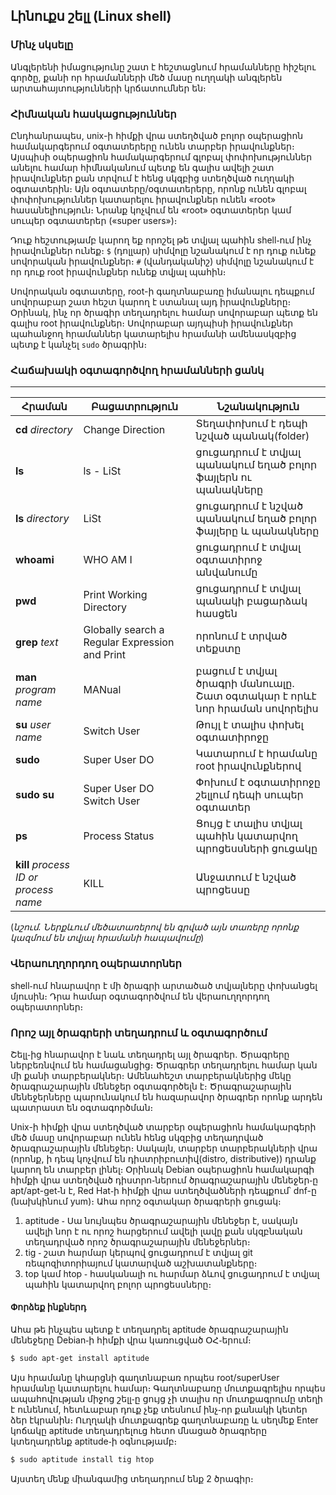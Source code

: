 ## <b>Լինուքս շելլ (Linux shell)</b>

### <b>Մինչ սկսելը</b>
Անգլերենի իմացությունը շատ է հեշտացնում հրամանները հիշելու գործը, քանի որ հրամանների մեծ մասը ուղղակի անգլերեն արտահայտությունների կրճատումներ են։

### <b>Հիմնական հասկացություններ</b>
Ընդհանրապես, unix-ի հիմքի վրա ստեղծված բոլոր օպերացիոն համակարգերում օգտատերերը ունեն տարբեր իրավունքներ։ Այսպիսի օպերացիոն համակարգերում գլոբալ փոփոխություններ անելու համար հիմնականում պետք են գալիս ավելի շատ իրավունքներ քան տրվում է հենց սկզբից ստեղծված ուղղակի օգտատերին։ Այն օգտատերը/օգտատերերը, որոնք ունեն գլոբալ փոփոխություններ կատարելու իրավունքներ ունեն «root» հասանելիություն։ Նրանք կոչվում են «root» օգտատերեր կամ սուպեր օգտատերեր («super users»)։  

Դուք հեշտությամբ կարող եք որոշել թե տվյալ պահին shell֊ում ինչ իրավունքներ ունեք։
`$` (դոլլար) սիմվոլը նշանակում է որ դուք ունեք սովորական իրավունքներ։
`#` (վանդականիշ) սիմվոլը նշանակում է որ դուք root իրավունքներ ունեք տվյալ պահին։  

Սովորական օգտատերը, root-ի գաղտնաբառը իմանալու դեպքում սովորաբար շատ հեշտ կարող է ստանալ այդ իրավունքները։ Օրինակ, ինչ որ ծրագիր տեղադրելու համար սովորաբար պետք են գալիս root իրավունքներ։ Սովորաբար այդպիսի իրավունքներ պահանջող հրամաններ կատարելիս հրամանի ամենասկզբից պետք է կանչել `sudo` ծրագրին։

### <b>Հաճախակի օգտագործվող հրամանների ցանկ</b>
-------------

Հրաման  | Բացատրություն | Նշանակություն
------------- | ------------- |-------------
**cd** *directory*  | Change Direction | Տեղափոխում է դեպի նշված պանակ(folder)
**ls**  | ls - LiSt | ցուցադրում է տվյալ պանակում եղած բոլոր ֆայլերն ու պանակները
**ls** *directory* | LiSt | ցուցադրում է նշված պանակում եղած բոլոր ֆայլերը և պանակները
**whoami** | WHO AM I | ցուցադրում է տվյալ օգտատիրոջ անվանումը
**pwd** | Print Working Directory | ցուցադրում է տվյալ պանակի բացարձակ հասցեն
**grep** *text* | Globally search a Regular Expression and Print |որոնում է տրված տեքստը
**man** *program name* | MANual | բացում է տվյալ ծրագրի մանուալը․ Շատ օգտակար է որևէ նոր հրաման սովորելիս
**su** *user name* | Switch User | Թույլ է տալիս փոխել օգտատիրոջը
**sudo** | Super User DO | Կատարում է հրամանը root իրավունքներով
**sudo su** | Super User DO Switch User | Փոխում է օգտատիրոջը շելլում դեպի սուպեր օգտատեր
**ps** | Process Status | Ցույց է տալիս տվյալ պահին կատարվող պրոցեսսների ցուցակը
**kill** *process ID or process name* | KILL | Անջատում է նշված պրոցեսսը
(*նշում․ Ներքևում մեծատառերով են գրված այն տառերը որոնք կազմում են տվյալ հրամանի հապավումը*)

### <b>Վերաուղղորդող օպերատորներ</b>
shell֊ում հնարավոր է մի ծրագրի արտածած տվյալները փոխանցել մյուսին։ Դրա համար օգտագործվում են վերաուղղորդող օպերատորներ։

### <b>Որոշ այլ ծրագրերի տեղադրում և օգտագործում</b>
Շելլ֊ից հնարավոր է նաև տեղադրել այլ ծրագրեր․ Ծրագրերը ներբեռնվում են համացանցից։ Ծրագրեր տեղադրելու համար կան մի քանի տարբերակներ։ Ամենահեշտ տարբերակներից մեկը ծրագրաշարային մենեջեր օգտագործելն է։ Ծրագրաշարային մենեջերները պարունակում են հազարավոր ծրագրեր որոնք արդեն պատրաստ են օգտագործման։  

Unix-ի հիմքի վրա ստեղծված տարբեր օպերացիոն համակարգերի մեծ մասը սովորաբար ունեն հենց սկզբից տեղադրված ծրագրաշարային մենեջեր։ Սակայն, տարբեր տարբերակների վրա (որոնք, ի դեպ կոչվում են դիստրիբուտիվ(distro, distributive)) դրանք կարող են տարբեր լինել։ Օրինակ Debian օպերացիոն համակարգի հիմքի վրա ստեղծված դիստրո֊ներում ծրագրաշարային մենեջեր֊ը apt/apt-get֊ն է, Red Hat֊ի հիմքի վրա ստեղծվածների դեպքում՝ dnf-ը (նախկինում yum)։ Ահա որոշ օգտակար ծրագրերի ցուցակ։  

1. aptitude ֊ Սա նույնպես ծրագրաշարային մենեջեր է, սակայն ավելի նոր է ու որոշ հարցերում ավելի լավը քան սկզբնական տեղադրված որոշ ծրագրաշարային մենեջերներ։  
2. tig ֊ շատ հարմար կերպով ցուցադրում է տվյալ git ռեպոզիտորիայում կատարված աշխատանքները։  
3. top կամ htop ֊ հասկանալի ու հարմար ձևով ցուցադրում է տվյալ պահին կատարվող բոլոր պրոցեսսները։

#### <b>Փորձեք ինքներդ</b>
Ահա թե ինչպես պետք է տեղադրել aptitude ծրագրաշարային մենեջերը Debian֊ի հիմքի վրա կառուցված ՕՀ֊երում։
```bash
$ sudo apt-get install aptitude
```

Այս հրամանը կհարցնի գաղտնաբառ որպես root/superUser հրամանը կատարելու համար։ Գաղտնաբառը մուտքագրելիս որպես ապահովության միջոց շելլ֊ը ցույց չի տալիս որ մուտքագրումը տեղի է ունենում, հետևաբար դուք չեք տեսնում ինչ֊որ քանակի կետեր ձեր էկրանին։ Ուղղակի մուտքագրեք գաղտնաբառը և սեղմեք Enter կոճակը aptitude տեղադրելուց հետո մնացած ծրագրերը կտեղադրենք aptitude֊ի օգնությամբ։
```bash
$ sudo aptitude install tig htop
```
Այստեղ մենք միանգամից տեղադրում ենք 2 ծրագիր։
